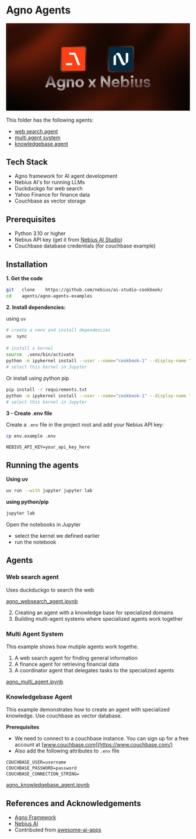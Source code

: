 # Agno Agents

![Banner](./banner.png)


This folder has the following agents:

- [web search agent](#web-search-agent)
- [multi agent system](#multi-agent-system)
- [knowledgebase agent](#knowledgebase-agent)


## Tech Stack

- Agno framework for AI agent development
- Nebius AI's for running LLMs
- Duckduckgo for web search
- Yahoo Finance for finance data
- Couchbase as vector storage

## Prerequisites

- Python 3.10 or higher
- Nebius API key (get it from [Nebius AI Studio](https://studio.nebius.ai/))
- Couchbase database credentials (for couchbase example)

## Installation

**1. Get the code**

```bash
git   clone    https://github.com/nebius/ai-studio-cookbook/
cd    agents/agno-agents-examples
```

**2. Install dependencies:**

using `uv`

```bash
# create a venv and install dependencies
uv  sync

# install a kernel
source  .venv/bin/activate
python -m ipykernel install --user --name="cookbook-1" --display-name "cookbook-1"
# select this kernel in Jupyter
```

Or install using python pip

```bash
pip install -r requirements.txt
python -m ipykernel install --user --name="cookbook-1" --display-name "cookbook-1"
# select this kernel in Jupyter
```

**3 - Create .env file**

Create a `.env` file in the project root and add your Nebius API key:

```bash
cp env.example .env
```

```
NEBIUS_API_KEY=your_api_key_here
```

## Running the agents

**Using uv**

```bash
uv run --with jupyter jupyter lab
```

**using python/pip**

```bash
jupyter lab
```

Open the notebooks in Jupyter
- select the kernel we defined earlier
- run the notebook

## Agents

### Web search agent

Uses duckduckgo to search the web

[agno_websearch_agent.ipynb](agno_websearch_agent.ipynb)

2. Creating an agent with a knowledge base for specialized domains
3. Building multi-agent systems where specialized agents work together

### Multi Agent System

This example shows how mutiple agents work togethe.

1. A web search agent for finding general information
2. A finance agent for retrieving financial data
3. A coordinator agent that delegates tasks to the specialized agents

[agno_multi_agent.ipynb](agno_multi_agent.ipynb)

### Knowledgebase Agent

This example demonstrates how to create an agent with specialized knowledge.   Use couchbase as vector database.

**Prerequisites**

- We need to connect to a couchbase instance.  You can sign up for a free account at [www.couchbase.com](https://www.couchbase.com/)
- Also add the following attributes to `.env` file

```text
COUCHBASE_USER=username
COUCHBASE_PASSWORD=password
COUCHBASE_CONNECTION_STRING=
```
[agno_knowledgebase_agent.ipynb](agno_knowledgebase_agent.ipynb)


## References and Acknowledgements

- [Agno Framework](https://www.agno.com/)
- [Nebius AI](https://studio.nebius.ai/)
- Contributed from [awesome-ai-apps](https://github.com/Arindam200/awesome-ai-apps)